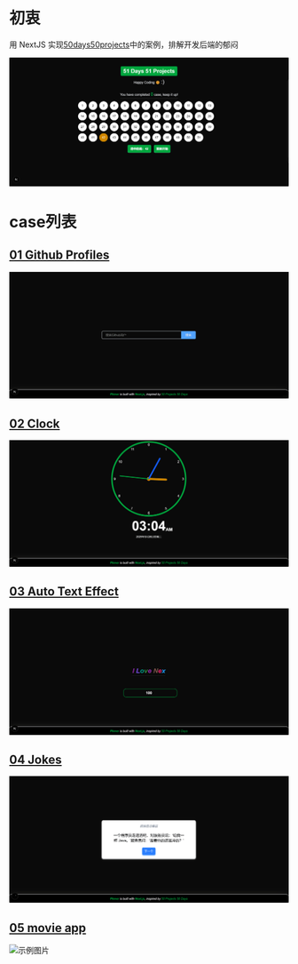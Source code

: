 # 初衷

用 NextJS 实现[50days50projects](https://github.com/bradtraversy/50projects50days)中的案例，排解开发后端的郁闷

![projects](./attachments/images/image.png)

# case列表

## [01 Github Profiles](<"./src/app/(cases)/github-profiles">)

<img src="./attachments/images/githubprofiles.gif" alt="示例图片">

## [02 Clock](<./src/app/(cases)/theme-clock>)

<img src="./attachments/images/theme-clock.gif" alt="示例图片">

## [03 Auto Text Effect](<./src/app/(cases)/auto-text-effect>)

<img src="./attachments/images/text-effect.gif" alt="示例图片">

## [04 Jokes](<./src/app/(cases)/jokes>)

<img src="./attachments/images/jokes.gif" alt="示例图片">

## [05 movie app](<./src/app/(cases)/movie-app>)

<img src="./attachments/images/movie-app.gif" alt="示例图片">
